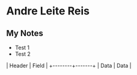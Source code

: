 # Andre Leite Reis

## My Notes

- Test 1
- Test 2

| Header | Field |
+--------+-------+
| Data   | Data  |
